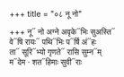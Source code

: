 +++
title = "०८ नू नो"

+++
नू᳓ नो अग्ने अवृके᳓भिः सुअस्ति᳓  
वे᳓षि रायः᳓ पथि᳓भिः प᳓र्षि अं᳓हः  
ता᳓ सूरि᳓भ्यो गृणते᳓ रासि सुम्न᳓म्  
म᳓देम · शत᳓हिमाः सुवी᳓राः